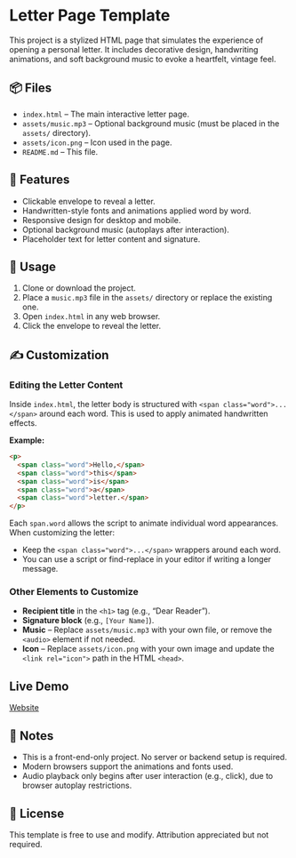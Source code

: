 # Letter Page Template

This project is a stylized HTML page that simulates the experience of opening a personal letter. It includes decorative design, handwriting animations, and soft background music to evoke a heartfelt, vintage feel.

## 📦 Files

- `index.html` – The main interactive letter page.
- `assets/music.mp3` – Optional background music (must be placed in the `assets/` directory).
- `assets/icon.png` – Icon used in the page.
- `README.md` – This file.

## 🎨 Features

- Clickable envelope to reveal a letter.
- Handwritten-style fonts and animations applied word by word.
- Responsive design for desktop and mobile.
- Optional background music (autoplays after interaction).
- Placeholder text for letter content and signature.

## 🚀 Usage

1. Clone or download the project.
2. Place a `music.mp3` file in the `assets/` directory or replace the existing one.
3. Open `index.html` in any web browser.
4. Click the envelope to reveal the letter.

## ✍️ Customization

### Editing the Letter Content

Inside `index.html`, the letter body is structured with `<span class="word">...</span>` around each word. This is used to apply animated handwritten effects.

**Example:**

```html
<p>
  <span class="word">Hello,</span>
  <span class="word">this</span>
  <span class="word">is</span>
  <span class="word">a</span>
  <span class="word">letter.</span>
</p>
```

Each `span.word` allows the script to animate individual word appearances. When customizing the letter:

- Keep the `<span class="word">...</span>` wrappers around each word.
- You can use a script or find-replace in your editor if writing a longer message.

### Other Elements to Customize

- **Recipient title** in the `<h1>` tag (e.g., “Dear Reader”).
- **Signature block** (e.g., `[Your Name]`).
- **Music** – Replace `assets/music.mp3` with your own file, or remove the `<audio>` element if not needed.
- **Icon** – Replace `assets/icon.png` with your own image and update the `<link rel="icon">` path in the HTML `<head>`.

## Live Demo
[Website](https://sh7vashrestha.github.io/letter/)

## 📝 Notes

- This is a front-end-only project. No server or backend setup is required.
- Modern browsers support the animations and fonts used.
- Audio playback only begins after user interaction (e.g., click), due to browser autoplay restrictions.

## 📄 License

This template is free to use and modify. Attribution appreciated but not required.
